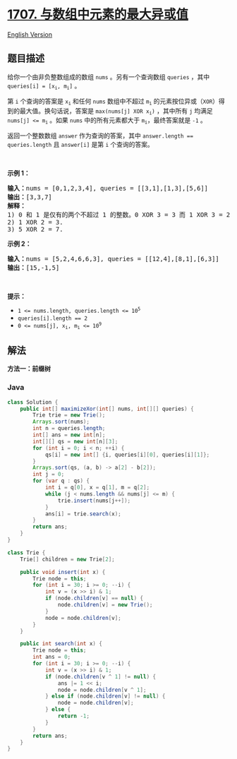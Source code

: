# [1707. 与数组中元素的最大异或值](https://leetcode.cn/problems/maximum-xor-with-an-element-from-array)

[English Version](/solution/1700-1799/1707.Maximum%20XOR%20With%20an%20Element%20From%20Array/README_EN.md)

## 题目描述

<p>给你一个由非负整数组成的数组 <code>nums</code> 。另有一个查询数组 <code>queries</code> ，其中 <code>queries[i] = [x<sub>i</sub>, m<sub>i</sub>]</code> 。</p>

<p>第 <code>i</code> 个查询的答案是 <code>x<sub>i</sub></code> 和任何 <code>nums</code> 数组中不超过 <code>m<sub>i</sub></code> 的元素按位异或（<code>XOR</code>）得到的最大值。换句话说，答案是 <code>max(nums[j] XOR x<sub>i</sub>)</code> ，其中所有 <code>j</code> 均满足 <code>nums[j] &lt;= m<sub>i</sub></code> 。如果 <code>nums</code> 中的所有元素都大于 <code>m<sub>i</sub></code>，最终答案就是 <code>-1</code> 。</p>

<p>返回一个整数数组<em> </em><code>answer</code><em> </em>作为查询的答案，其中<em> </em><code>answer.length == queries.length</code><em> </em>且<em> </em><code>answer[i]</code><em> </em>是第<em> </em><code>i</code><em> </em>个查询的答案。</p>

<p> </p>

<p><strong>示例 1：</strong></p>

<pre><strong>输入：</strong>nums = [0,1,2,3,4], queries = [[3,1],[1,3],[5,6]]
<strong>输出：</strong>[3,3,7]
<strong>解释：</strong>
1) 0 和 1 是仅有的两个不超过 1 的整数。0 XOR 3 = 3 而 1 XOR 3 = 2 。二者中的更大值是 3 。
2) 1 XOR 2 = 3.
3) 5 XOR 2 = 7.
</pre>

<p><strong>示例 2：</strong></p>

<pre><strong>输入：</strong>nums = [5,2,4,6,6,3], queries = [[12,4],[8,1],[6,3]]
<strong>输出：</strong>[15,-1,5]
</pre>

<p> </p>

<p><strong>提示：</strong></p>

<ul>
	<li><code>1 &lt;= nums.length, queries.length &lt;= 10<sup>5</sup></code></li>
	<li><code>queries[i].length == 2</code></li>
	<li><code>0 &lt;= nums[j], x<sub>i</sub>, m<sub>i</sub> &lt;= 10<sup>9</sup></code></li>
</ul>

## 解法

**方法一：前缀树**

### **Java**

```java
class Solution {
    public int[] maximizeXor(int[] nums, int[][] queries) {
        Trie trie = new Trie();
        Arrays.sort(nums);
        int n = queries.length;
        int[] ans = new int[n];
        int[][] qs = new int[n][3];
        for (int i = 0; i < n; ++i) {
            qs[i] = new int[] {i, queries[i][0], queries[i][1]};
        }
        Arrays.sort(qs, (a, b) -> a[2] - b[2]);
        int j = 0;
        for (var q : qs) {
            int i = q[0], x = q[1], m = q[2];
            while (j < nums.length && nums[j] <= m) {
                trie.insert(nums[j++]);
            }
            ans[i] = trie.search(x);
        }
        return ans;
    }
}

class Trie {
    Trie[] children = new Trie[2];

    public void insert(int x) {
        Trie node = this;
        for (int i = 30; i >= 0; --i) {
            int v = (x >> i) & 1;
            if (node.children[v] == null) {
                node.children[v] = new Trie();
            }
            node = node.children[v];
        }
    }

    public int search(int x) {
        Trie node = this;
        int ans = 0;
        for (int i = 30; i >= 0; --i) {
            int v = (x >> i) & 1;
            if (node.children[v ^ 1] != null) {
                ans |= 1 << i;
                node = node.children[v ^ 1];
            } else if (node.children[v] != null) {
                node = node.children[v];
            } else {
                return -1;
            }
        }
        return ans;
    }
}
```

